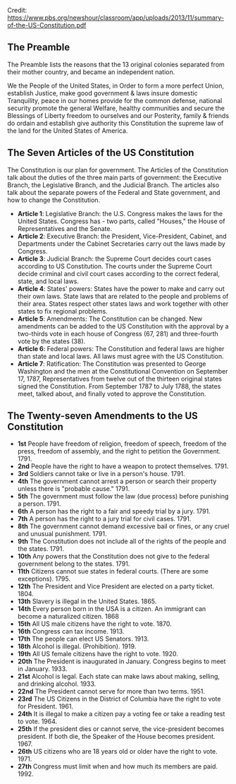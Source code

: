 Credit: https://www.pbs.org/newshour/classroom/app/uploads/2013/11/summary-of-the-US-Constitution.pdf

## The Preamble 
The Preamble lists the reasons that the 13 original colonies separated from their mother country, and became an independent nation. 

We the People of the United States, 
in Order to form a more perfect Union, 
establish Justice, make good government & laws
insure domestic Tranquility, peace in our homes 
provide for the common defense, national security
promote the general Welfare, healthy communities
and secure the Blessings of Liberty freedom
to ourselves and our Posterity, family & friends
do ordain and establish give authority
this Constitution the supreme law of the land 
for the United States of America. 

## The Seven Articles of the US Constitution 

The Constitution is our plan for government. The Articles of the Constitution talk about the duties of the 
three main parts of government: the Executive Branch, the Legislative Branch, and the Judicial Branch.
The articles also talk about the separate powers of the Federal and State government, and how to change 
the Constitution. 

- **Article 1**: Legislative Branch: the U.S. Congress makes the laws for the United States. Congress has - two parts, called "Houses," the House of Representatives and the Senate. 
- **Article 2**: Executive Branch: the President, Vice-President, Cabinet, and Departments under the Cabinet Secretaries carry out the laws made by Congress. 
- **Article 3**: Judicial Branch: the Supreme Court decides court cases according to US Constitution. The courts under the Supreme Court decide criminal and civil court cases according to the correct federal, state, and local laws. 
- **Article 4**: States' powers: States have the power to make and carry out their own laws. State laws that are related to the people and problems of their area. States respect other states laws and work together with other states to fix regional problems. 
- **Article 5**: Amendments: The Constitution can be changed. New amendments can be added to the US Constitution with the approval by a two-thirds vote in each house of Congress (67, 281) and three-fourth vote by the states (38). 
- **Article 6**: Federal powers: The Constitution and federal laws are higher than state and local laws. All laws must agree with the US Constitution. 
- **Article 7**: Ratification: The Constitution was presented to George Washington and the men at the Constitutional Convention on September 17, 1787, Representatives from twelve out of the thirteen original states signed the Constitution. From September 1787 to July 1788, the states meet, talked about, and finally voted to approve the Constitution. 

## The Twenty-seven Amendments to the US Constitution 

- **1st** People have freedom of religion, freedom of speech, freedom of the press, freedom of assembly, and the right to petition the Government. 1791.
- **2nd** People have the right to have a weapon to protect themselves. 1791.
- **3rd** Soldiers cannot take or live in a person's house. 1791.
- **4th** The government cannot arrest a person or search their property unless there is "probable cause." 1791.
- **5th** The government must follow the law (due process) before punishing a person. 1791.
- **6th** A person has the right to a fair and speedy trial by a jury. 1791.
- **7th** A person has the right to a jury trial for civil cases. 1791.
- **8th** The government cannot demand excessive bail or fines, or any cruel and unusual punishment. 1791.
- **9th** The Constitution does not include all of the rights of the people and the states. 1791.
- **10th** Any powers that the Constitution does not give to the federal government belong to the states. 1791.
- **11th** Citizens cannot sue states in federal courts. (There are some exceptions). 1795.
- **12th** The President and Vice President are elected on a party ticket. 1804.
- **13th** Slavery is illegal in the United States. 1865.
- **14th** Every person born in the USA is a citizen. An immigrant can become a naturalized citizen. 1868
- **15th** All US male citizens have the right to vote. 1870.
- **16th** Congress can tax income. 1913.
- **17th** The people can elect US Senators. 1913.
- **18th** Alcohol is illegal. (Prohibition). 1919.
- **19th** All US female citizens have the right to vote. 1920.
- **20th** The President is inaugurated in January. Congress begins to meet in January. 1933.
- **21st** Alcohol is legal. Each state can make laws about making, selling, and drinking alcohol. 1933.
- **22nd** The President cannot serve for more than two terms. 1951.
- **23rd** The US Citizens in the District of Columbia have the right to vote for President. 1961.
- **24th** It is illegal to make a citizen pay a voting fee or take a reading test to vote. 1964.
- **25th** If the president dies or cannot serve, the vice-president becomes president. If both die, the Speaker of the House becomes president. 1967.
- **26th** US citizens who are 18 years old or older have the right to vote. 1971.
- **27th** Congress must limit when and how much its members are paid. 1992.
